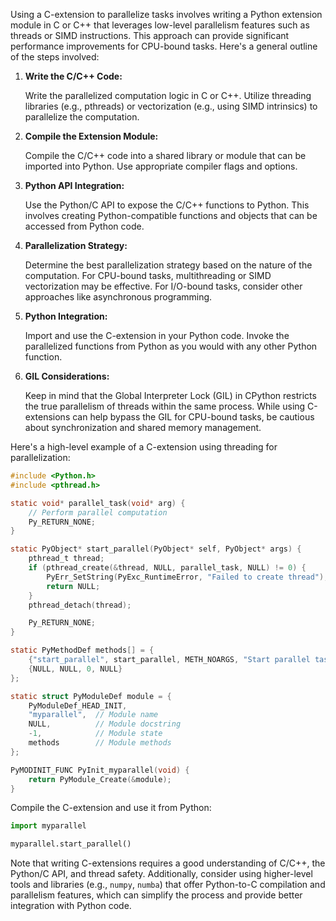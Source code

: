 Using a C-extension to parallelize tasks involves writing a Python extension module in C or C++ that leverages low-level parallelism features such as threads or SIMD instructions. This approach can provide significant performance improvements for CPU-bound tasks. Here's a general outline of the steps involved:

1. **Write the C/C++ Code:**

   Write the parallelized computation logic in C or C++. Utilize threading libraries (e.g., pthreads) or vectorization (e.g., using SIMD intrinsics) to parallelize the computation.

2. **Compile the Extension Module:**

   Compile the C/C++ code into a shared library or module that can be imported into Python. Use appropriate compiler flags and options.

3. **Python API Integration:**

   Use the Python/C API to expose the C/C++ functions to Python. This involves creating Python-compatible functions and objects that can be accessed from Python code.

4. **Parallelization Strategy:**

   Determine the best parallelization strategy based on the nature of the computation. For CPU-bound tasks, multithreading or SIMD vectorization may be effective. For I/O-bound tasks, consider other approaches like asynchronous programming.

5. **Python Integration:**

   Import and use the C-extension in your Python code. Invoke the parallelized functions from Python as you would with any other Python function.

6. **GIL Considerations:**

   Keep in mind that the Global Interpreter Lock (GIL) in CPython restricts the true parallelism of threads within the same process. While using C-extensions can help bypass the GIL for CPU-bound tasks, be cautious about synchronization and shared memory management.

Here's a high-level example of a C-extension using threading for parallelization:

```c
#include <Python.h>
#include <pthread.h>

static void* parallel_task(void* arg) {
    // Perform parallel computation
    Py_RETURN_NONE;
}

static PyObject* start_parallel(PyObject* self, PyObject* args) {
    pthread_t thread;
    if (pthread_create(&thread, NULL, parallel_task, NULL) != 0) {
        PyErr_SetString(PyExc_RuntimeError, "Failed to create thread");
        return NULL;
    }
    pthread_detach(thread);

    Py_RETURN_NONE;
}

static PyMethodDef methods[] = {
    {"start_parallel", start_parallel, METH_NOARGS, "Start parallel task"},
    {NULL, NULL, 0, NULL}
};

static struct PyModuleDef module = {
    PyModuleDef_HEAD_INIT,
    "myparallel",  // Module name
    NULL,          // Module docstring
    -1,            // Module state
    methods        // Module methods
};

PyMODINIT_FUNC PyInit_myparallel(void) {
    return PyModule_Create(&module);
}
```

Compile the C-extension and use it from Python:

```python
import myparallel

myparallel.start_parallel()
```

Note that writing C-extensions requires a good understanding of C/C++, the Python/C API, and thread safety. Additionally, consider using higher-level tools and libraries (e.g., `numpy`, `numba`) that offer Python-to-C compilation and parallelism features, which can simplify the process and provide better integration with Python code.
